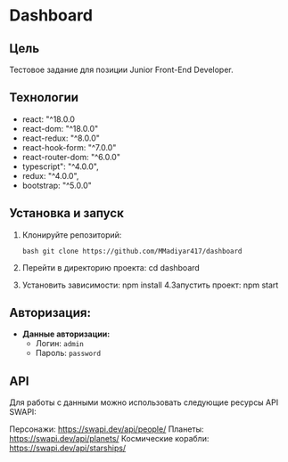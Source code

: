 # Dashboard

## Цель
Тестовое задание для позиции Junior Front-End Developer.

## Технологии
- react: "^18.0.0
- react-dom: "^18.0.0"
- react-redux: "^8.0.0"
- react-hook-form: "^7.0.0"
- react-router-dom: "^6.0.0"
- typescript": "^4.0.0",
- redux: "^4.0.0",
- bootstrap: "^5.0.0"

## Установка и запуск
1. Клонируйте репозиторий:

   ```bash git clone https://github.com/MMadiyar417/dashboard```
2. Перейти в директорию проекта:  cd dashboard
3. Установить зависимости:
    npm install
4.Запустить проект:
  npm start
## Авторизация:
   - **Данные авторизации:**
     - Логин: `admin`
     - Пароль: `password`
## API
Для работы с данными можно использовать следующие ресурсы API SWAPI:

Персонажи: https://swapi.dev/api/people/
Планеты: https://swapi.dev/api/planets/
Космические корабли: https://swapi.dev/api/starships/
